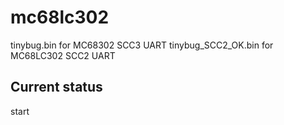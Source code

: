 
mc68lc302
==========
tinybug.bin for MC68302 SCC3 UART
tinybug_SCC2_OK.bin for MC68LC302 SCC2 UART
 
## Current status

start

